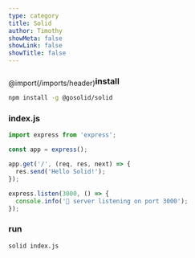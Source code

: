 ```yaml
---
type: category
title: Solid
author: Timothy
showMeta: false
showLink: false
showTitle: false
---
```


<div style="float: left;">

@import(/imports/header)

</div>

<div class="example">

### install

```bash
npm install -g @gosolid/solid
```

### index.js

```typescript
import express from 'express';

const app = express();

app.get('/', (req, res, next) => {
  res.send('Hello Solid!');
});

express.listen(3000, () => {
  console.info('🚀 server listening on port 3000');
});
```

### run

```bash
solid index.js
```

</div>

<div style="clear: both;">
